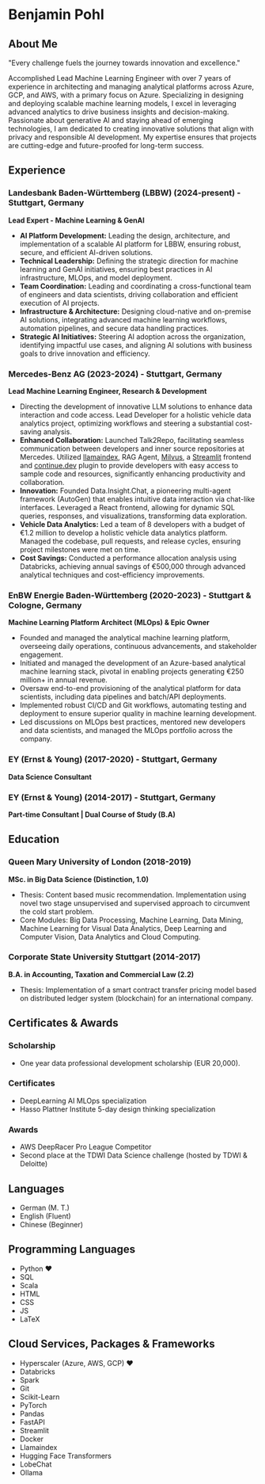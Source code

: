 # Benjamin Pohl


## About Me

"Every challenge fuels the journey towards innovation and excellence."

Accomplished Lead Machine Learning Engineer with over 7 years of experience in architecting and managing analytical platforms across Azure, GCP, and AWS, with a primary focus on Azure. Specializing in designing and deploying scalable machine learning models, I excel in leveraging advanced analytics to drive business insights and decision-making. Passionate about generative AI and staying ahead of emerging technologies, I am dedicated to creating innovative solutions that align with privacy and responsible AI development. My expertise ensures that projects are cutting-edge and future-proofed for long-term success.

## Experience

### Landesbank Baden-Württemberg (LBBW) (2024-present) - Stuttgart, Germany

**Lead Expert - Machine Learning & GenAI**

- **AI Platform Development:** Leading the design, architecture, and implementation of a scalable AI platform for LBBW, ensuring robust, secure, and efficient AI-driven solutions.
- **Technical Leadership:** Defining the strategic direction for machine learning and GenAI initiatives, ensuring best practices in AI infrastructure, MLOps, and model deployment.
- **Team Coordination:** Leading and coordinating a cross-functional team of engineers and data scientists, driving collaboration and efficient execution of AI projects.
- **Infrastructure & Architecture:** Designing cloud-native and on-premise AI solutions, integrating advanced machine learning workflows, automation pipelines, and secure data handling practices.
- **Strategic AI Initiatives:** Steering AI adoption across the organization, identifying impactful use cases, and aligning AI solutions with business goals to drive innovation and efficiency.


### Mercedes-Benz AG (2023-2024) - Stuttgart, Germany

**Lead Machine Learning Engineer, Research & Development**

- Directing the development of innovative LLM solutions to enhance data interaction and code access. Lead Developer for a holistic vehicle data analytics project, optimizing workflows and steering a substantial cost-saving analysis.
- **Enhanced Collaboration:** Launched Talk2Repo, facilitating seamless communication between developers and inner source repositories at Mercedes. Utilized [llamaindex](https://www.llamaindex.ai), RAG Agent, [Milvus](https://milvus.io), a [Streamlit](https://streamlit.io) frontend and [continue.dev](https://www.continue.dev) plugin to provide developers with easy access to sample code and resources, significantly enhancing productivity and collaboration.
- **Innovation:** Founded Data.Insight.Chat, a pioneering multi-agent framework (AutoGen) that enables intuitive data interaction via chat-like interfaces. Leveraged a React frontend, allowing for dynamic SQL queries, responses, and visualizations, transforming data exploration.
- **Vehicle Data Analytics:** Led a team of 8 developers with a budget of €1.2 million to develop a holistic vehicle data analytics platform. Managed the codebase, pull requests, and release cycles, ensuring project milestones were met on time.
- **Cost Savings:** Conducted a performance allocation analysis using Databricks, achieving annual savings of €500,000 through advanced analytical techniques and cost-efficiency improvements.

### EnBW Energie Baden-Württemberg (2020-2023) - Stuttgart & Cologne, Germany

**Machine Learning Platform Architect (MLOps) & Epic Owner**

- Founded and managed the analytical machine learning platform, overseeing daily operations, continuous advancements, and stakeholder engagement.
- Initiated and managed the development of an Azure-based analytical machine learning stack, pivotal in enabling projects generating €250 million+ in annual revenue.
- Oversaw end-to-end provisioning of the analytical platform for data scientists, including data pipelines and batch/API deployments.
- Implemented robust CI/CD and Git workflows, automating testing and deployment to ensure superior quality in machine learning development.
- Led discussions on MLOps best practices, mentored new developers and data scientists, and managed the MLOps portfolio across the company.

### EY (Ernst & Young) (2017-2020) - Stuttgart, Germany

**Data Science Consultant**

### EY (Ernst & Young) (2014-2017) - Stuttgart, Germany

**Part-time Consultant | Dual Course of Study (B.A)**

## Education

### Queen Mary University of London (2018-2019)

**MSc. in Big Data Science (Distinction, 1.0)**

- Thesis: Content based music recommendation. Implementation using novel two stage unsupervised and supervised approach to circumvent the cold start problem.
- Core Modules: Big Data Processing, Machine Learning, Data Mining, Machine Learning for Visual Data Analytics, Deep Learning and Computer Vision, Data Analytics and Cloud Computing.

### Corporate State University Stuttgart (2014-2017)

**B.A. in Accounting, Taxation and Commercial Law (2.2)**

- Thesis: Implementation of a smart contract transfer pricing model based on distributed ledger system (blockchain) for an international company.


## Certificates & Awards

### Scholarship

- One year data professional development scholarship (EUR 20,000).

### Certificates

- DeepLearning AI MLOps specialization
- Hasso Plattner Institute 5-day design thinking specialization

### Awards

- AWS DeepRacer Pro League Competitor
- Second place at the TDWI Data Science challenge (hosted by TDWI & Deloitte)


## Languages

- German (M. T.)
- English (Fluent)
- Chinese (Beginner)

## Programming Languages

- Python ❤️
- SQL
- Scala
- HTML
- CSS
- JS
- LaTeX

## Cloud Services, Packages & Frameworks

- Hyperscaler (Azure, AWS, GCP) ❤️
- Databricks
- Spark
- Git
- Scikit-Learn
- PyTorch
- Pandas
- FastAPI
- Streamlit
- Docker
- Llamaindex
- Hugging Face Transformers
- LobeChat
- Ollama
